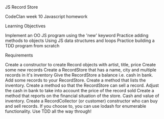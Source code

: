 JS Record Store

CodeClan week 10 Javascript homework

Learning Objectives

Implement an OO JS program using the 'new' keyword
Practice adding methods to objects
Using JS data structures and loops
Practice building a TDD program from scratch

Requirements

Create a constructor to create Record objects with artist, title, price
Create some new records
Create a RecordStore that has a name, city and multiple records in it's inventory
Give the RecordStore a balance i.e. cash in bank.
Add some records to your RecordStore.
Create a method that lists the inventory.
Create a method so that the RecordStore can sell a record. Adjust the cash in bank to take into account the price of the record sold
Create a method that reports on the financial situation of the store. Cash and value of inventory.
Create a RecordCollector (or customer) constructor who can buy and sell records.
If you choose to, you can use lodash for enumerable functionality.
Use TDD all the way through!
